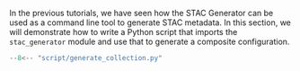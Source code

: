 In the previous tutorials, we have seen how the STAC Generator can be used as a command line tool to generate STAC metadata. In this section, we will demonstrate how to write a Python script that imports the `stac_generator` module and use that to generate a composite configuration.


``` py
--8<-- "script/generate_collection.py"
```
